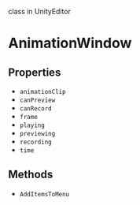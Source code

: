 class in UnityEditor
# AnimationWindow

## Properties
- `animationClip`
- `canPreview`
- `canRecord`
- `frame`
- `playing`
- `previewing`
- `recording`
- `time`
## Methods
- `AddItemsToMenu`
